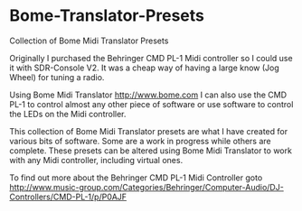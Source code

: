 # Bome-Translator-Presets
Collection of Bome Midi Translator Presets

Originally I purchased the Behringer CMD PL-1 Midi controller so I could use it with SDR-Console V2. It was a cheap way of having
a large know (Jog Wheel) for tuning a radio.

Using Bome Midi Translator http://www.bome.com I can also use the CMD PL-1 to control almost any other piece of software or use
software to control the LEDs on the Midi controller.

This collection of Bome Midi Translator presets are what I have created for various bits of software. Some are a work in progress 
while others are complete. These presets can be altered using Bome Midi Translator to work with any Midi controller, including virtual ones.

To find out more about the Behringer CMD PL-1 Midi Controller goto 
http://www.music-group.com/Categories/Behringer/Computer-Audio/DJ-Controllers/CMD-PL-1/p/P0AJF
